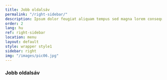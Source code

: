 ```yaml
---
title: Jobb oldalsáv
permalink: "/right-sidebar/"
description: Ipsum dolor feugiat aliquam tempus sed magna lorem consequat accumsan
order: 2
lang: hu
ref: right-sidebar
location: menu
layout: default
style: wrapper style1
sidebar: right
img: "/images/pic06.jpg"
---
```


### Jobb oldalsáv

